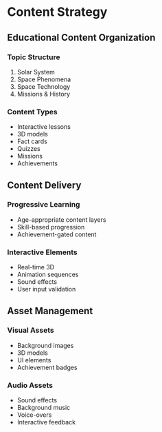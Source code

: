 # Content Strategy

## Educational Content Organization

### Topic Structure

1. Solar System
2. Space Phenomena
3. Space Technology
4. Missions & History

### Content Types

- Interactive lessons
- 3D models
- Fact cards
- Quizzes
- Missions
- Achievements

## Content Delivery

### Progressive Learning

- Age-appropriate content layers
- Skill-based progression
- Achievement-gated content

### Interactive Elements

- Real-time 3D
- Animation sequences
- Sound effects
- User input validation

## Asset Management

### Visual Assets

- Background images
- 3D models
- UI elements
- Achievement badges

### Audio Assets

- Sound effects
- Background music
- Voice-overs
- Interactive feedback
